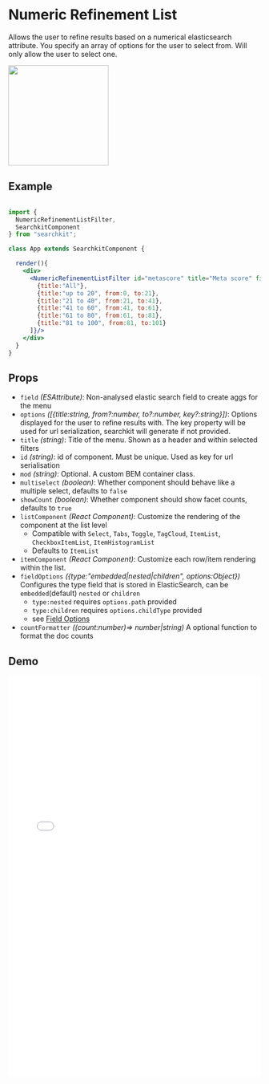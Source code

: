 # Numeric Refinement List
Allows the user to refine results based on a numerical elasticsearch attribute. You specify an array of options for the user to select from. Will only allow the user to select one.

<img src="./assets/numeric-itemlist.png" height="200px"/>

## Example

```jsx

import {
  NumericRefinementListFilter,
  SearchkitComponent
} from "searchkit";

class App extends SearchkitComponent {

  render(){
    <div>
      <NumericRefinementListFilter id="metascore" title="Meta score" field="metaScore" options={[
        {title:"All"},
        {title:"up to 20", from:0, to:21},
        {title:"21 to 40", from:21, to:41},
        {title:"41 to 60", from:41, to:61},
        {title:"61 to 80", from:61, to:81},
        {title:"81 to 100", from:81, to:101}
      ]}/>
    </div>
  }
}
```
## Props
- `field` *(ESAttribute)*: Non-analysed elastic search field to create aggs for the menu
- `options` *([{title:string, from?:number, to?:number, key?:string}])*: Options displayed for the user to refine results with. The key property will be used for url serialization, searchkit will generate if not provided.
- `title` *(string)*: Title of the menu. Shown as a header and within selected filters
- `id` *(string)*: id of component. Must be unique. Used as key for url serialisation
- `mod` *(string)*: Optional. A custom BEM container class.
- `multiselect` *(boolean)*: Whether component should behave like a multiple select, defaults to `false`
- `showCount` *(boolean)*: Whether component should show facet counts, defaults to `true`
- `listComponent` *(React Component)*: Customize the rendering of the component at the list level
  - Compatible with `Select`, `Tabs`, `Toggle`, `TagCloud`, `ItemList`, `CheckboxItemList`, `ItemHistogramList`
  - Defaults to `ItemList`
- `itemComponent` *(React Component)*: Customize each row/item rendering within the list.
- `fieldOptions` *({type:"embedded|nested|children", options:Object})* Configures the type field that is stored in ElasticSearch, can be `embedded`(default) `nested` or `children`
  - `type:nested` requires `options.path` provided
  - `type:children` requires `options.childType` provided
  - see [Field Options](../../core/FieldOptions.md)
- `countFormatter` *((count:number)=> number|string)* A optional function to format the doc counts



## Demo
<iframe height='800' scrolling='no' src='//codepen.io/searchkit/embed/bEgERB/?height=800&theme-id=0&default-tab=js,result&embed-version=2' frameborder='no' allowtransparency='true' allowfullscreen='true' style='width: 100%;'></iframe>
